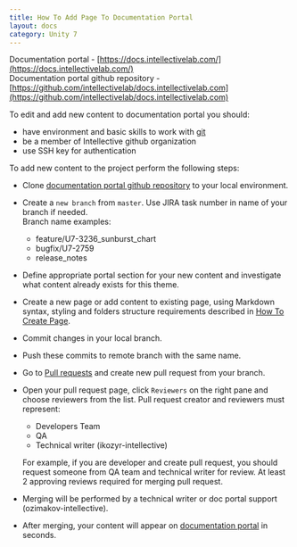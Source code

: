 ```yaml
---
title: How To Add Page To Documentation Portal
layout: docs
category: Unity 7
---
```

Documentation portal - [https://docs.intellectivelab.com/](https://docs.intellectivelab.com/)  
Documentation portal github repository - [https://github.com/intellectivelab/docs.intellectivelab.com](https://github.com/intellectivelab/docs.intellectivelab.com)

To edit and add new content to documentation portal you should:
- have environment and basic skills to work with [git](https://docs.github.com/en/free-pro-team@latest/github/getting-started-with-github/git-and-github-learning-resources)
- be a member of Intellective github organization 
- use SSH key for authentication 

To add new content to the project perform the following steps:
- Clone [documentation portal github repository]((https://github.com/intellectivelab/docs.intellectivelab.com)) to your local environment.
- Create a `new branch` from `master`. Use JIRA task number in name of your branch if needed.  
    Branch name examples:
    - feature/U7-3236_sunburst_chart
    - bugfix/U7-2759
    - release_notes  
- Define appropriate portal section for your new content and investigate what content already exists for this theme. 
- Create a new page or add content to existing page, using Markdown syntax, styling and folders structure 
requirements described in [How To Create Page](how-to-add-page-to-doc-portal/how-to-create-page.md). 
- Commit changes in your local branch.
- Push these commits to remote branch with the same name.
- Go to [Pull requests](https://github.com/intellectivelab/docs.intellectivelab.com/pulls) and create new pull request from your branch.
- Open your pull request page, click `Reviewers` on the right pane and choose reviewers from the list. Pull request creator and reviewers must represent:
    - Developers Team
    - QA
    - Technical writer (ikozyr-intellective)
    
    For example, if you are developer and create pull request, 
    you should request someone from QA team and technical writer for review. 
    At least 2 approving reviews required for merging pull request.
- Merging will be performed by a technical writer or doc portal support (ozimakov-intellective). 
- After merging, your content will appear on [documentation portal](https://docs.intellectivelab.com/) in seconds.
